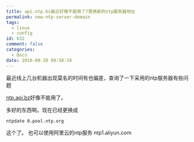 ```yaml
---
title: api.ntp.bz最近好像不能用了?更换新的ntp服务器地址
permalink: new-ntp-server-domain
tags:
  - linux
  - config
id: 632
comment: false
categories:
  - Docs
date: 2016-09-30 09:50:19
---
```


最近线上几台机器出现莫名的时间有也偏差，查询了一下采用的ntp服务器有些问题

[ntp.api.bz](http://api.bz)好像不能用了。

多好的东西啊。现在已经更换成
``` bash
ntpdate 0.pool.ntp.org
```
这个了。
也可以使用阿里云的ntp服务
ntp1.aliyun.com
